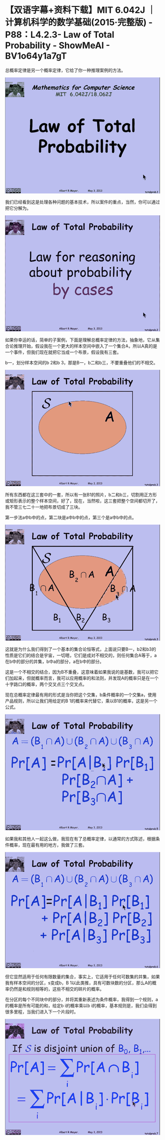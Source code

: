 # 【双语字幕+资料下载】MIT 6.042J ｜ 计算机科学的数学基础(2015·完整版) - P88：L4.2.3- Law of Total Probability - ShowMeAI - BV1o64y1a7gT

总概率定律是另一个概率定律，它给了你一种推理案例的方法。

![](img/e5872961faa7737635593f4b1a11fedb_1.png)

我们已经看到这是处理各种问题的基本技术，所以案件的重点，当然，你可以通过把它分解为。

![](img/e5872961faa7737635593f4b1a11fedb_3.png)

如果你幸运的话，简单的子案例，下面是理解总概率定律的方法，抽象地，它从集合论推理开始，假设我在一个更大的样本空间中嵌入了一个集合A，所以A真的是一个事件，但我们现在就把它当成一个布景，假设我有三套。

b一，划分样本空间的b 2和b 3，那是B一，b二和b三，不要重叠他们的不相交。

![](img/e5872961faa7737635593f4b1a11fedb_5.png)

所有东西都在这三套中的一套，所以有一张B1的照片，b二和b三，切割用正方形或矩形表示的整个样本空间，好了，现在，当然啦，这三套把整个空间都切开了，我不管三七二十一地把布景切成了三块。

第一步法a中b中的点，第二块是a中b中的点，第三个是a中b中的点。

![](img/e5872961faa7737635593f4b1a11fedb_7.png)

这就是为什么我们得到了一个基本的集合论恒等式，上面说只要B一，b2和b3的性质是它们的结合是宇宙，一切嗯，它们是成对不相交的，则任何集合A等于，a在b中的部分的并集，b中a的部分，a在b中的部分。

这是一个不相交的结合，因为B不重叠，这意味着如果我说的是基数，我可以把它们加起来，但就概率而言，我可以应用概率的和法则，并发现A的概率只是在一个十字路口的概率，两个交叉点三个交叉点。

现在总概率定律最有用的形式是当你把这个交集，b条件概率的一个交集a，使用产品规则，所以让我们用给定的B 1的概率来代替它，乘以B1的概率，这是另一个公式。



![](img/e5872961faa7737635593f4b1a11fedb_9.png)

如果我和其他人一起这么做，我现在有了总概率定律，以通常的方式陈述，根据条件概率，现在最有用的地方，我做了三套。



![](img/e5872961faa7737635593f4b1a11fedb_11.png)

但它显然适用于任何有限数量的集合，事实上，它适用于任何可数集的并集，如果我有样本空间的分区，s变成b，B 1以此类推，具有可数块数的分区，那么A的概率仍然是和规则相等的，这些不相交的碎片的概率。

在分区的每个不同块中的部分，并将其重新表述为条件概率，我得到一个规则，a的概率是所有可能的和，给定b i的概率乘以b i的概率，基本规则是，我们会得到很多里程，当我们进入下一个片段时。



![](img/e5872961faa7737635593f4b1a11fedb_13.png)